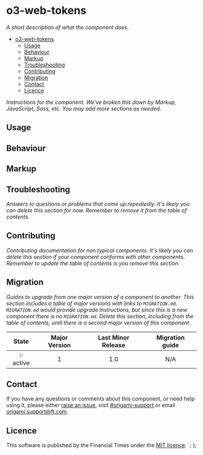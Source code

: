# o3-web-tokens

_A short description of what the component does._

- [o3-web-tokens](#o3-web-tokens)
	- [Usage](#usage)
	- [Behaviour](#behaviour)
	- [Markup](#markup)
	- [Troubleshooting](#troubleshooting)
	- [Contributing](#contributing)
	- [Migration](#migration)
	- [Contact](#contact)
	- [Licence](#licence)

_Instructions for the component. We've broken this down by Markup, JavaScript, Sass, etc. You may add more sections as needed._

## Usage



## Behaviour


## Markup



## Troubleshooting

_Answers to questions or problems that come up repeatedly._
_It's likely you can delete this section for now. Remember to remove it from the table of contents._

## Contributing

_Contributing documentation for non typical components._
_It's likely you can delete this section if your component conforms with other components._
_Remember to update the table of contents is you remove this section._

## Migration

_Guides to upgrade from one major version of a component to another._
_This section includes a table of major versions with links to `MIGRATION.md`._
_`MIGRATION.md` would provide upgrade instructions, but since this is a new component there is no `MIGRATION.md`._
_Delete this section, including from the table of contents, until there is a second major version of this component._

State | Major Version | Last Minor Release | Migration guide |
:---: | :---: | :---: | :---:
✨ active | 1 | 1.0 | N/A |

## Contact
If you have any questions or comments about this component, or need help using it, please either [raise an issue](https://github.com/Financial-Times/origami/issues/new?labels=o-buttons-experimental,components), visit [#origami-support](https://financialtimes.slack.com/messages/#origami-support/) or email [origami.support@ft.com](mailto:origami.support@ft.com).

## Licence
This software is published by the Financial Times under the [MIT licence](http://opensource.org/licenses/MIT).
`;
};
